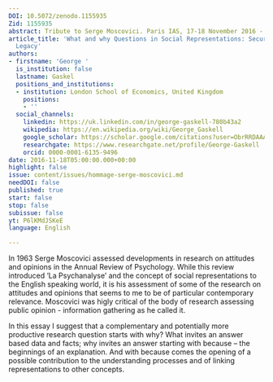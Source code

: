 ```yaml
---
DOI: 10.5072/zenodo.1155935
Zid: 1155935
abstract: Tribute to Serge Moscovici. Paris IAS, 17-18 November 2016 - Session 7
article_title: 'What and why Questions in Social Representations: Securing Moscovici’s
  Legacy'
authors:
- firstname: 'George '
  is_institution: false
  lastname: Gaskel
  positions_and_institutions:
  - institution: London School of Economics, United Kingdom
    positions:
    - ''
  social_channels:
    linkedin: https://uk.linkedin.com/in/george-gaskell-780b43a2
    wikipedia: https://en.wikipedia.org/wiki/George_Gaskell
    google_scholar: https://scholar.google.com/citations?user=ObrRRDAAAAAJ&hl=en
    researchgate: https://www.researchgate.net/profile/George-Gaskell
    orcid: 0000-0001-6135-9496
date: 2016-11-18T05:00:00.000+00:00
highlight: false
issue: content/issues/hommage-serge-moscovici.md
needDOI: false
published: true
start: false
stop: false
subissue: false
yt: P6lKMdJSKeE
language: English

---
```

In 1963 Serge Moscovici assessed developments in research on attitudes and opinions in the Annual Review of Psychology.  While this review introduced ‘La Psychanalyse’ and the concept of social representations to the English speaking world, it is his assessment of some of the research on attitudes and opinions that seems to me to be of particular contemporary relevance.  Moscovici was higly critical of the body of research assessing public opinion - information gathering as he called it.

In this essay I suggest that a complementary and potentially more productive research question starts with why?   What invites an answer based data and facts; why invites an answer starting with because – the beginnings of an explanation.  And with because comes the opening of a possible contribution to the understanding processes and of linking representations to other concepts.

<Youtube yt="P6lKMdJSKeE" caption="What and why questions in social representations securing Moscovici s legacy" start="false" stop="false"></Youtube>
